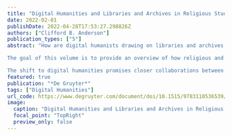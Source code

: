 ```yaml
---
title: "Digital Humanities and Libraries and Archives in Religious Studies"
date: 2022-02-01
publishDate: 2022-04-28T17:53:27.298826Z
authors: ["Clifford B. Anderson"]
publication_types: ["5"]
abstract: "How are digital humanists drawing on libraries and archives to advance research and learning in the field of religious studies and theology? How can librarians and archivists make their collections accessible to digital humanists? \r\n

The goal of this volume is to provide an overview of how religious and theological libraries and archives are supporting the nascent field of digital humanities in religious studies. The volume showcases the perspectives of faculty, librarians, archivists, and allied cultural heritage professionals who are drawing on primary and secondary sources in innovative ways to create digital humanities projects in theology and religious studies. Topics include curating collections as data, conducting stylometric analyses of religious texts, and teaching digital humanities at theological libraries. \r\n

The shift to digital humanities promises closer collaborations between scholars, archivists, and librarians. The chapters in this volume constitute essential reading for those interested in the future of theological librarianship and of digital scholarship in the fields of religious studies and theology."
featured: true
publication: "*De Gruyter*"
tags: ["Digital Humanities"]
url_code: https://www.degruyter.com/document/doi/10.1515/9783110536539/html
image:
  caption: "Digital Humanities and Libraries and Archives in Religious Studies"
  focal_point: "TopRight"
  preview_only: false
---
```

